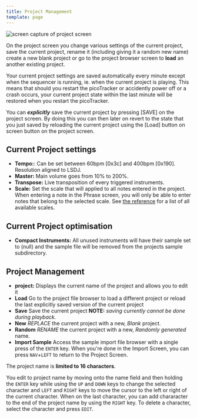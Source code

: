 ```yaml
---
title: Project Management
template: page
---
```


![screen capture of project screen](image/project-screen-small.png)

On the project screen you change various settings of the current project, save the current project, rename it (including giving it a random new name) create a new blank project or go to the project browser screen to **load** an another existing project.

Your current project settings are saved automatically every minute except when the sequencer is running, ie. when the current project is playing. This means that should you restart the picoTracker or accidently power off or a crash occurs, your current project state within the last minute will be restored when you restart the picoTracker.

You can ***explicitly*** save the current project by pressing [SAVE] on the project screen. By doing this you can then later on revert to the state that you just saved by reloading the current project using the [Load] button on screen button on the project screen.

## Current Project settings

- **Tempo:**: Can be set between 60bpm [0x3c] and 400bpm [0x190]. Resolution aligned to LSDJ.
- **Master:** Main volume goes from 10% to 200%.
- **Transpose:** Live transposition of every triggered instruments.
- **Scale:** Set the scale that will applied to all notes entered in the project. When entering a note in the Phrase screen, you will only be able to enter notes that belong to the selected scale. See [the reference](scales.html) for a list of all available scales.

## Current Project optimisation

- **Compact Instruments:** All unused instruments will have their sample set to (null) and the sample file will be removed from the projects sample subdirectory.

## Project Management

- **project:** Displays the current name of the project and allows you to edit it
- **Load** Go to the project file browser to load a different project or reload the last explicitly saved version of the current project
- **Save** Save the current project **NOTE:** *saving currently cannot be done during playback.*
- **New** *REPLACE* the current project with a new, *Blank* project.  
- **Random** *RENAME* the current project with a new, *Randomly generated* name.
- **Import Sample** Access the sample import file browser with a single press of the `ENTER` key. When you're done in the Import Screen, you can press `NAV`+`LEFT` to return to the Project Screen.

The project name is **limited to 16 characters**. 

You edit to project name by moving onto the name field and then holding the `ENTER` key while using the `UP` and `DOWN` keys to change the selected character and `LEFT` and `RIGHT` keys to move the cursor to the left or right of the current character. When on the last character, you can add chararacter to the end of the project name by using the `RIGHT` key.
To delete a character, select the character and press `EDIT`. 